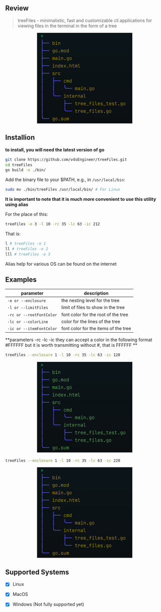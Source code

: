## Review 

> treeFiles - minimalistic, fast and customizable cli applications for viewing files in the terminal in the form of a tree

<div align="center">
  <img alt="superfile LOGO" src="/asset/example_2.png" />
</div>

## Installion 

**to install, you will need the latest version of go**

```bash 
git clone https://github.com/vdsEngineer/treeFiles.git
cd treeFiles
go build -o ./bin/
```

Add the binary file to your $PATH, e.g., in `/usr/local/bin`:
```bash
sudo mv ./bin/treeFiles /usr/local/bin/ # For Linux
```

**It is important to note that it is much more convenient to use this utility using alias**

For the place of this:

```bash 
treeFiles -e 3 -l 10 -rc 35 -lc 63 -ic 212
```

That is:
```bash 
l # treeFiles -e 1 
ll # treeFiles -e 2
lll # treeFiles -e 3
```

Alias help for various OS can be found on the internet

## Examples

| parameter                | description                          |
| ------------------------ | ------------------------------------ |
| `-e or --enclosure`      | the nesting level for the tree       |
| `-l or --limitFiles`     | limit of files to show in the tree   |
| `-rc or --rootFontColor` | font color for the root of the tree  |
| `-lc or --colorLine`     | color for the lines of the tree      |
| `-ic or --itemFontColor` | font color for the items of the tree |

**parameters -rc -lc -ic  they can accept a color in the following format #FFFFFF  but it is worth transmitting without #, that is FFFFFF **

```bash 
treeFiles --enclosure 1 -l 10 -rc 35 -lc 63 -ic 120
```

<div align="center">
  <img alt="superfile LOGO" src="/asset/example_1.png" />
</div>

```bash 
treeFiles --enclosure 1 -l 10 -rc 35 -lc 63 -ic 220
```

<div align="center">
  <img alt="superfile LOGO" src="/asset/example_2.png" />
</div>


## Supported Systems
- [x] Linux
- [x]  MacOS
- [x]  Windows (Not fully supported yet)

